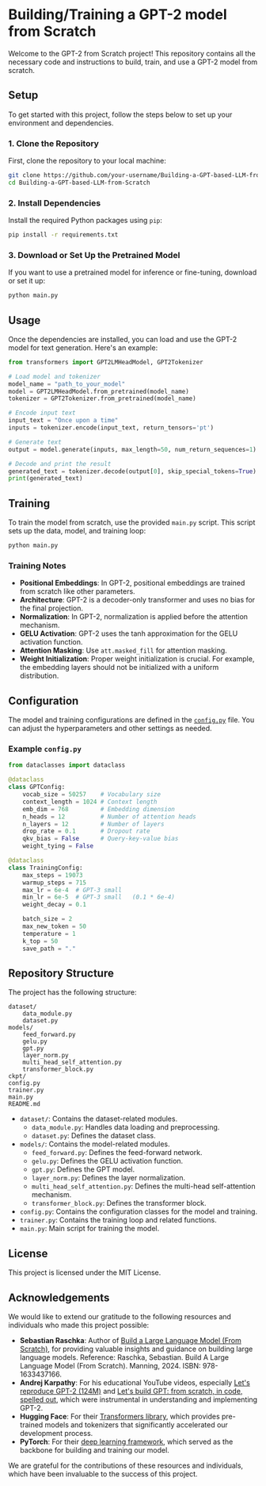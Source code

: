# Building/Training a GPT-2 model from Scratch

Welcome to the GPT-2 from Scratch project! This repository contains all the necessary code and instructions to build, train, and use a GPT-2 model from scratch.

## Setup

To get started with this project, follow the steps below to set up your environment and dependencies.

### 1. Clone the Repository

First, clone the repository to your local machine:

```bash
git clone https://github.com/your-username/Building-a-GPT-based-LLM-from-Scratch.git
cd Building-a-GPT-based-LLM-from-Scratch
```

### 2. Install Dependencies

Install the required Python packages using `pip`:

```bash
pip install -r requirements.txt
```

### 3. Download or Set Up the Pretrained Model

If you want to use a pretrained model for inference or fine-tuning, download or set it up:

```bash
python main.py
```

## Usage

Once the dependencies are installed, you can load and use the GPT-2 model for text generation. Here's an example:

```python
from transformers import GPT2LMHeadModel, GPT2Tokenizer

# Load model and tokenizer
model_name = "path_to_your_model"
model = GPT2LMHeadModel.from_pretrained(model_name)
tokenizer = GPT2Tokenizer.from_pretrained(model_name)

# Encode input text
input_text = "Once upon a time"
inputs = tokenizer.encode(input_text, return_tensors='pt')

# Generate text
output = model.generate(inputs, max_length=50, num_return_sequences=1)

# Decode and print the result
generated_text = tokenizer.decode(output[0], skip_special_tokens=True)
print(generated_text)
```

## Training

To train the model from scratch, use the provided `main.py` script. This script sets up the data, model, and training loop:

```bash
python main.py
```

### Training Notes

- **Positional Embeddings**: In GPT-2, positional embeddings are trained from scratch like other parameters.
- **Architecture**: GPT-2 is a decoder-only transformer and uses no bias for the final projection.
- **Normalization**: In GPT-2, normalization is applied before the attention mechanism.
- **GELU Activation**: GPT-2 uses the tanh approximation for the GELU activation function.
- **Attention Masking**: Use `att.masked_fill` for attention masking.
- **Weight Initialization**: Proper weight initialization is crucial. For example, the embedding layers should not be initialized with a uniform distribution.

## Configuration

The model and training configurations are defined in the [`config.py`](config.py) file. You can adjust the hyperparameters and other settings as needed.

### Example `config.py`

```python
from dataclasses import dataclass

@dataclass
class GPTConfig:
    vocab_size = 50257    # Vocabulary size
    context_length = 1024 # Context length
    emb_dim = 768         # Embedding dimension
    n_heads = 12          # Number of attention heads
    n_layers = 12         # Number of layers
    drop_rate = 0.1       # Dropout rate
    qkv_bias = False      # Query-key-value bias
    weight_tying = False

@dataclass
class TrainingConfig:
    max_steps = 19073 
    warmup_steps = 715
    max_lr = 6e-4  # GPT-3 small 
    min_lr = 6e-5  # GPT-3 small   (0.1 * 6e-4)
    weight_decay = 0.1

    batch_size = 2 
    max_new_token = 50
    temperature = 1
    k_top = 50 
    save_path = "."
```

## Repository Structure

The project has the following structure:

```
dataset/
    data_module.py
    dataset.py
models/
    feed_forward.py
    gelu.py
    gpt.py
    layer_norm.py
    multi_head_self_attention.py
    transformer_block.py
ckpt/
config.py
trainer.py
main.py
README.md
```


- `dataset/`: Contains the dataset-related modules.
  - `data_module.py`: Handles data loading and preprocessing.
  - `dataset.py`: Defines the dataset class.
- `models/`: Contains the model-related modules.
  - `feed_forward.py`: Defines the feed-forward network.
  - `gelu.py`: Defines the GELU activation function.
  - `gpt.py`: Defines the GPT model.
  - `layer_norm.py`: Defines the layer normalization.
  - `multi_head_self_attention.py`: Defines the multi-head self-attention mechanism.
  - `transformer_block.py`: Defines the transformer block.
- `config.py`: Contains the configuration classes for the model and training.
- `trainer.py`: Contains the training loop and related functions.
- `main.py`: Main script for training the model.

## License

This project is licensed under the MIT License.

## Acknowledgements

We would like to extend our gratitude to the following resources and individuals who made this project possible:

- **Sebastian Raschka**: Author of [Build a Large Language Model (From Scratch)](https://www.amazon.com/Build-Large-Language-Model-Scratch/dp/1633437167?crid=228R4JI0P0QFR&dib=eyJ2IjoiMSJ9.XvZyIer9iV133BWXqNiVt_OOJXZheO54dvZtQly8MC25PNYZrN3OWsGLjbg3I0G9hI3LkjwhsORxvHIob3nvCZFgdSSQEFe07VkehijGxT03n4Amdw7lnXxnsOUuWXeglfHnewCcV3DjL9zWHELfh5DG1ZErzFym3S6ZxSuFzNvoPkaq0uDlD_CKwqHdC0KM_RdvIqF0_2RudgvzRli0V155KkusHRck3pG7ybp5VyqKDC_GgL_MEywLwLhFgX6kOCgV6Rq90eTgSHFd6ac8krpIYjsHWe6H3IXbfKGvMXc.473O1-iUZC0z2hdx8L5Z5ZTNxtNV9gNPw_mE7QZ5Y90&dib_tag=se&keywords=raschka&qid=1730250834&sprefix=raschk,aps,162&sr=8-1&linkCode=sl1&tag=rasbt03-20&linkId=84ee23afbd12067e4098443718842dac&language=en_US&ref_=as_li_ss_tl), for providing valuable insights and guidance on building large language models. Reference: Raschka, Sebastian. Build A Large Language Model (From Scratch). Manning, 2024. ISBN: 978-1633437166.
- **Andrej Karpathy**: For his educational YouTube videos, especially [Let's reproduce GPT-2 (124M)](https://www.youtube.com/watch?v=l8pRSuU81PU&t=12025s) and [Let's build GPT: from scratch, in code, spelled out](https://www.youtube.com/watch?v=kCc8FmEb1nY), which were instrumental in understanding and implementing GPT-2.
- **Hugging Face**: For their [Transformers library](https://github.com/huggingface/transformers), which provides pre-trained models and tokenizers that significantly accelerated our development process.
- **PyTorch**: For their [deep learning framework](https://pytorch.org/), which served as the backbone for building and training our model.

We are grateful for the contributions of these resources and individuals, which have been invaluable to the success of this project.